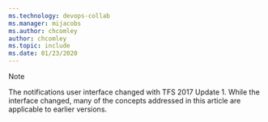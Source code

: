 ```yaml
---
ms.technology: devops-collab
ms.manager: mijacobs
ms.author: chcomley
author: chcomley
ms.topic: include
ms.date: 01/23/2020
---
```


> [!NOTE]
> The notifications user interface changed with TFS 2017 Update 1. While the interface changed, many of the concepts addressed in this article are applicable to earlier versions.   
